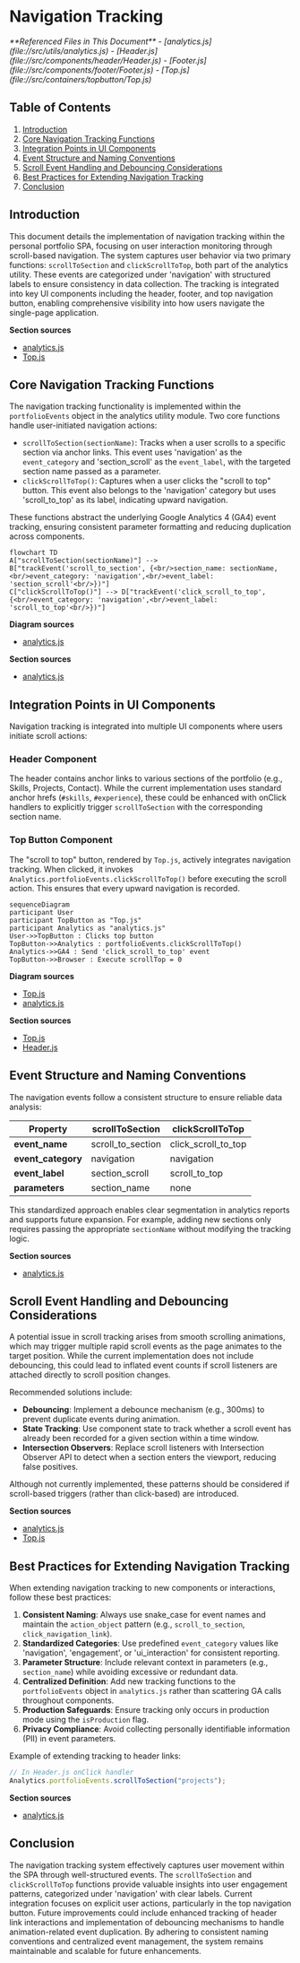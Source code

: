 # Navigation Tracking

<cite>
**Referenced Files in This Document**   
- [analytics.js](file://src/utils/analytics.js)
- [Header.js](file://src/components/header/Header.js)
- [Footer.js](file://src/components/footer/Footer.js)
- [Top.js](file://src/containers/topbutton/Top.js)
</cite>

## Table of Contents
1. [Introduction](#introduction)
2. [Core Navigation Tracking Functions](#core-navigation-tracking-functions)
3. [Integration Points in UI Components](#integration-points-in-ui-components)
4. [Event Structure and Naming Conventions](#event-structure-and-naming-conventions)
5. [Scroll Event Handling and Debouncing Considerations](#scroll-event-handling-and-debouncing-considerations)
6. [Best Practices for Extending Navigation Tracking](#best-practices-for-extending-navigation-tracking)
7. [Conclusion](#conclusion)

## Introduction
This document details the implementation of navigation tracking within the personal portfolio SPA, focusing on user interaction monitoring through scroll-based navigation. The system captures user behavior via two primary functions: `scrollToSection` and `clickScrollToTop`, both part of the analytics utility. These events are categorized under 'navigation' with structured labels to ensure consistency in data collection. The tracking is integrated into key UI components including the header, footer, and top navigation button, enabling comprehensive visibility into how users navigate the single-page application.

**Section sources**
- [analytics.js](file://src/utils/analytics.js#L151-L163)
- [Top.js](file://src/containers/topbutton/Top.js#L6-L8)

## Core Navigation Tracking Functions

The navigation tracking functionality is implemented within the `portfolioEvents` object in the analytics utility module. Two core functions handle user-initiated navigation actions:

- `scrollToSection(sectionName)`: Tracks when a user scrolls to a specific section via anchor links. This event uses 'navigation' as the `event_category` and 'section_scroll' as the `event_label`, with the targeted section name passed as a parameter.
- `clickScrollToTop()`: Captures when a user clicks the "scroll to top" button. This event also belongs to the 'navigation' category but uses 'scroll_to_top' as its label, indicating upward navigation.

These functions abstract the underlying Google Analytics 4 (GA4) event tracking, ensuring consistent parameter formatting and reducing duplication across components.

```mermaid
flowchart TD
A["scrollToSection(sectionName)"] --> B["trackEvent('scroll_to_section', {<br/>section_name: sectionName,<br/>event_category: 'navigation',<br/>event_label: 'section_scroll'<br/>})"]
C["clickScrollToTop()"] --> D["trackEvent('click_scroll_to_top', {<br/>event_category: 'navigation',<br/>event_label: 'scroll_to_top'<br/>})"]
```

**Diagram sources**
- [analytics.js](file://src/utils/analytics.js#L151-L163)

**Section sources**
- [analytics.js](file://src/utils/analytics.js#L151-L163)

## Integration Points in UI Components

Navigation tracking is integrated into multiple UI components where users initiate scroll actions:

### Header Component
The header contains anchor links to various sections of the portfolio (e.g., Skills, Projects, Contact). While the current implementation uses standard anchor hrefs (`#skills`, `#experience`), these could be enhanced with onClick handlers to explicitly trigger `scrollToSection` with the corresponding section name.

### Top Button Component
The "scroll to top" button, rendered by `Top.js`, actively integrates navigation tracking. When clicked, it invokes `Analytics.portfolioEvents.clickScrollToTop()` before executing the scroll action. This ensures that every upward navigation is recorded.

```mermaid
sequenceDiagram
participant User
participant TopButton as "Top.js"
participant Analytics as "analytics.js"
User->>TopButton : Clicks top button
TopButton->>Analytics : portfolioEvents.clickScrollToTop()
Analytics->>GA4 : Send 'click_scroll_to_top' event
TopButton->>Browser : Execute scrollTop = 0
```

**Diagram sources**
- [Top.js](file://src/containers/topbutton/Top.js#L6-L8)
- [analytics.js](file://src/utils/analytics.js#L159-L163)

**Section sources**
- [Top.js](file://src/containers/topbutton/Top.js#L1-L45)
- [Header.js](file://src/components/header/Header.js#L1-L93)

## Event Structure and Naming Conventions

The navigation events follow a consistent structure to ensure reliable data analysis:

| Property | scrollToSection | clickScrollToTop |
|--------|------------------|-------------------|
| **event_name** | scroll_to_section | click_scroll_to_top |
| **event_category** | navigation | navigation |
| **event_label** | section_scroll | scroll_to_top |
| **parameters** | section_name | none |

This standardized approach enables clear segmentation in analytics reports and supports future expansion. For example, adding new sections only requires passing the appropriate `sectionName` without modifying the tracking logic.

**Section sources**
- [analytics.js](file://src/utils/analytics.js#L151-L163)

## Scroll Event Handling and Debouncing Considerations

A potential issue in scroll tracking arises from smooth scrolling animations, which may trigger multiple rapid scroll events as the page animates to the target position. While the current implementation does not include debouncing, this could lead to inflated event counts if scroll listeners are attached directly to scroll position changes.

Recommended solutions include:
- **Debouncing**: Implement a debounce mechanism (e.g., 300ms) to prevent duplicate events during animation.
- **State Tracking**: Use component state to track whether a scroll event has already been recorded for a given section within a time window.
- **Intersection Observers**: Replace scroll listeners with Intersection Observer API to detect when a section enters the viewport, reducing false positives.

Although not currently implemented, these patterns should be considered if scroll-based triggers (rather than click-based) are introduced.

**Section sources**
- [analytics.js](file://src/utils/analytics.js#L151-L163)
- [Top.js](file://src/containers/topbutton/Top.js#L6-L8)

## Best Practices for Extending Navigation Tracking

When extending navigation tracking to new components or interactions, follow these best practices:

1. **Consistent Naming**: Always use snake_case for event names and maintain the `action_object` pattern (e.g., `scroll_to_section`, `click_navigation_link`).
2. **Standardized Categories**: Use predefined `event_category` values like 'navigation', 'engagement', or 'ui_interaction' for consistent reporting.
3. **Parameter Structure**: Include relevant context in parameters (e.g., `section_name`) while avoiding excessive or redundant data.
4. **Centralized Definition**: Add new tracking functions to the `portfolioEvents` object in `analytics.js` rather than scattering GA calls throughout components.
5. **Production Safeguards**: Ensure tracking only occurs in production mode using the `isProduction` flag.
6. **Privacy Compliance**: Avoid collecting personally identifiable information (PII) in event parameters.

Example of extending tracking to header links:
```javascript
// In Header.js onClick handler
Analytics.portfolioEvents.scrollToSection("projects");
```

**Section sources**
- [analytics.js](file://src/utils/analytics.js#L151-L163)

## Conclusion
The navigation tracking system effectively captures user movement within the SPA through well-structured events. The `scrollToSection` and `clickScrollToTop` functions provide valuable insights into user engagement patterns, categorized under 'navigation' with clear labels. Current integration focuses on explicit user actions, particularly in the top navigation button. Future improvements could include enhanced tracking of header link interactions and implementation of debouncing mechanisms to handle animation-related event duplication. By adhering to consistent naming conventions and centralized event management, the system remains maintainable and scalable for future enhancements.